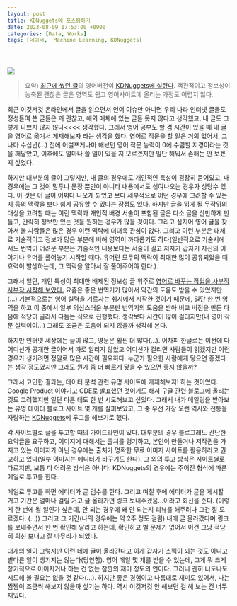```yaml
---
layout: post
title: KDNuggets에 포스팅하기
date: 2023-08-09 17:53:00 +0900
categories: [Data, Works]
tags: [데이터,  Machine Learning, KDNuggets]
---
```


[](https://cojette.wordpress.com/2023/08/09/kdnuggets%ec%97%90-%ea%b8%80-%ec%8b%a4%ec%96%b4%eb%b3%b4%ea%b8%b0feat-%ec%9e%90%ec%8b%a0%ec%9d%98-%ea%b8%80%ec%9d%84-%ea%b0%9d%ea%b4%80%ec%a0%81%ec%9c%bc%eb%a1%9c-%eb%b0%94%eb%9d%bc%eb%b3%b4/)
=============================================================================================================================================================================================================================================================


[![](https://cojette.files.wordpress.com/2023/08/image.png?w=1015)](https://cojette.files.wordpress.com/2023/08/image.png)

> 요약) [최근에 썼던 글](https://cojette.github.io/posts/bqml_xreg_devfest/)의 영어버전이 [KDNuggets에 실렸다](https://www.kdnuggets.com/2023/07/multivariate-timeseries-prediction-bqml.html). 객관적이고 정보성이 농축된 괜찮은 글은 영역도 쉽고 영어사이트에 올리는 과정도 어렵지 않다.

최근 이것저것 온라인에서 글을 읽으면서 언어 이슈만 아니면 우리 나라 인터넷 글들도 정성들여 쓴 글들은 꽤 괜찮고, 해외 매체에 있는 글들 못지 않다고 생각했고, 내 글도 그렇게 나쁘지 않지 않나<<<< 생각했다. 그래서 영어 공부도 할 겸 시간이 있을 때 내 글을 영어로 옮겨서 게재해보자 라는 생각을 했다. 영어로 작문을 할 일은 거의 없어서, 그나마 수십년(...) 전에 어설프게나마 해놨던 영어 작문 능력이 0에 수렴할 지경이라는 것을 깨달았고, 이후에도 얼마나 쓸 일이 있을 지 모르겠지만 일단 해둬서 손해는 안 보겠지 싶었다. 


하지만 대부분의 글이 그렇지만, 내 글의 경우에도 개인적인 특성이 굉장히 묻어있고, 내 경우에는 그 것이 말투나 문장 뿐만이 아니라 내용에서도 섞여나오는 경우가 상당수 있다. 이 것은 이 글이 어쩌다 나오게 되었고 보다 세부적으로 어떤 경우에 고려할 수 있는지 등의 맥락을 보다 쉽게 공유할 수 있다는 장점도 있다. 하지만 글을 읽게 될 무작위의 대상을 고려할 때는 이런 맥락과 개인적 배경 서술이 포함된 글은 다소 글을 산만하게 만들고, 간략히 정보만 있는 것을 원하는 경우가 많을 것이다. 그리고 심지어 영어 글을 찾아서 볼 사람들은 많은 경우 이런 맥락에 더더욱 관심이 없다. 그리고 이런 부분은 대체로 기술적이고 정보가 많은 부분에 비해 영역이 까다롭기도 하다(일반적으로 기술서에서도 번역이 어려운 부분은 기술적인 내용보다는 서술이 길고 저자가 갑자기 자신의 이야기나 유머를 풀어놓기 시작할 때다. 유머란 모두의 맥락이 최대한 많이 공유되었을 때 효력이 발생하는데, 그 맥락을 알아서 잘 풀어주어야 한다.).

그래서 일단, 개인 특성이 최대한 배제된 정보성 글 위주로 [영어로 바꾸는 작업을 사부작 사부작 시작해 보았다.](https://medium.com/@cojette) 요즘은 좋은 번역기가 많아서 약간의 도움도 받을 수 있었지만(...) 기본적으로는 영어 실력을 기르자는 취지에서 시작한 것이기 때문에, 일단 한 번 영역을 하고 이 중에서 일부 의심스러운 부분만 번역기의 도움을 받아 비교 버전을 만든 다음에 적당히 골라서 다듬는 식으로 진행했다. 생각보다 시간이 많이 걸리지만(내 영어 작문 실력이여...) 그래도 조금은 도움이 되지 않을까 생각해 본다.

하지만 인터넷 세상에는 글이 많고, 영문은 훨씬 더 많다(...). 어차피 한글로는 이전에 다 어디선가 공개한 글이어서 따로 알리지 않았고 어디선가 걸리면 사람들이 읽겠지만 이런 경우가 생기려면 정말로 많은 시간이 필요하다. 누군가 필요한 사람에게 닿으면 좋겠다는 생각 정도였지만 그래도 뭔가 좀 더 빠르게 닿을 수 있으면 좋지 않을까?

그래서 고민한 결과는, 데이터 분석 관련 유명 사이트에 게재해보자! 하는 것이었다. Google Product 이야기고 GDE로 발표했던 것이기도 해서 구글 관련 블로그에 올리는 것도 고려했지만 일단 다른 데도 한 번 시도해보고 싶었다. 그래서 내가 메일링을 받아보는 유명 데이터 블로그 사이트 몇 개를 살펴보았고, 그 중 우선 가장 오랜 역사와 전통을 자랑하는 [KDNuggets](https://www.kdnuggets.com/)에 투고를 해보기로 했다.

각 사이트별로 글을 투고할 때의 가이드라인이 있다. 대부분의 경우 블로그래도 간단한 요약글을 요구하고, 이미지에 대해서는 출처를 명기하고, 본인이 만들거나 저작권을 가지고 있는 이미지가 아닌 경우에는 출처가 명확한 무료 이미지 사이트를 활용하라고 권고하고 있다(일부 이미지는 에디터가 바꾸기도 한다). 그 외의 투고 방식은 사이트별로 다르지만, 보통 다 어려운 방식은 아니다. KDNuggets의 경우에는 주어진 형식에 따른 메일로 투고를 한다.

메일로 투고를 하면 에디터가 글 검수를 한다. 그리고 며칠 후에 에디터가 글을 게시할 거고 기간은 얼마나 걸릴 거고 글 올라가면 링크 보내주겠음...이라고 회신을 준다. (이렇게 한 번에 될 일인가 싶은데, 안 되는 경우에 왜 안 되는지 리뷰를 해주려나 그건 잘 모르겠다. (...)) 그리고 그 기간(나의 경우에는 약 2주 정도 걸림) 내에 글 올라갔다며 링크를 보내주면서 한 번 확인해 달라고 하는데, 확인하고 별 문제가 없어서 이건 그냥 적당히 회신 보내고 잘 마무리가 되었다.


대개의 일이 그렇지만 이런 데에 글이 올라간다고 이게 갑자기 스펙이 되는 것도 아니고 별다른 일이 생기지는 않는다(당연함). 영어 메일 몇 개를 받을 수 있는데, 그게 뭐 크게 장기적으로 이어지거나 하는 건 없는 잠깐의 재미 정도의 연이다. 그러니 괜히 너도나도 시도해 볼 필요는 없을 것 같다(...). 하지만 좋은 경험이고 나름대로 재미도 있어서, 나는 짬짬이 조금씩 해보지 않을까 싶기는 하다. 역시 이것저것 안 해보던 걸 해 보는 건 너무 재밌다.
